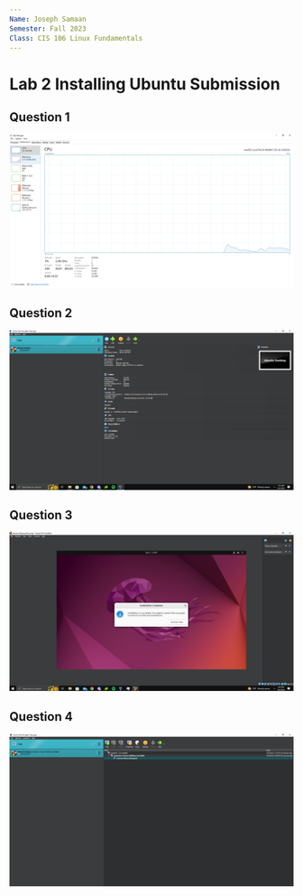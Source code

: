 ```yaml
---
Name: Joseph Samaan
Semester: Fall 2023
Class: CIS 106 Linux Fundamentals
---
```


# Lab 2 Installing Ubuntu Submission

## Question 1 
![q1.1](Task%20Manager.PNG)

## Question 2
![q2](Virtual%20machine.PNG)

## Question 3
![q3](Ubuntu%20screenshot.PNG)

## Question 4
![q4](Snapshot%202.PNG)

